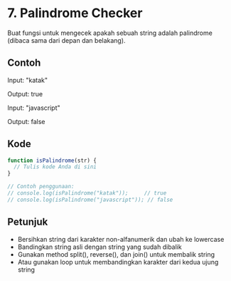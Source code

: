 # 7. Palindrome Checker

Buat fungsi untuk mengecek apakah sebuah string adalah palindrome (dibaca sama dari depan dan belakang).

## Contoh

Input: "katak"

Output: true

Input: "javascript"

Output: false

## Kode

```javascript
function isPalindrome(str) {
  // Tulis kode Anda di sini
}

// Contoh penggunaan:
// console.log(isPalindrome("katak"));     // true
// console.log(isPalindrome("javascript")); // false
```

## Petunjuk
- Bersihkan string dari karakter non-alfanumerik dan ubah ke lowercase
- Bandingkan string asli dengan string yang sudah dibalik
- Gunakan method split(), reverse(), dan join() untuk membalik string
- Atau gunakan loop untuk membandingkan karakter dari kedua ujung string
